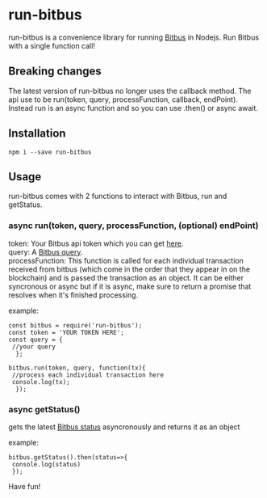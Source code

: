 # run-bitbus
 
run-bitbus is a convenience library for running [Bitbus](https://bitbus.network) in Nodejs. Run Bitbus with a single function call!

## Breaking changes
The latest version of run-bitbus no longer uses the callback method. The api use to be
run(token, query, processFunction, callback, endPoint). Instead run is an async function
and so you can use .then() or async await.

## Installation 

`npm i --save run-bitbus`

## Usage

run-bitbus comes with 2 functions to interact with Bitbus, run and getStatus.

### async run(token, query, processFunction, (optional) endPoint)

token: Your Bitbus api token which you can get [here](https://token.planaria.network).  
query: A [Bitbus query](https://docs.bitbus.network/#/?id=_2-query).  
processFunction: This function is called for each individual transaction received from bitbus (which come in the order that they appear in on the blockchain) and is passed the transaction as an object. It can be either syncronous or async but if it is async, make sure to return a promise that resolves when it's finished processing.   



example:

```
const bitbus = require('run-bitbus');
const token = 'YOUR TOKEN HERE';
const query = {
 //your query
  };

bitbus.run(token, query, function(tx){
 //process each individual transaction here
 console.log(tx);
  });
 ```
  
  
### async getStatus()

gets the latest [Bitbus status](https://docs.bitbus.network/#/?id=_3-status) asyncronously and returns it as an object

example:

```
bitbus.getStatus().then(status=>{
 console.log(status)
 });
```

Have fun!
